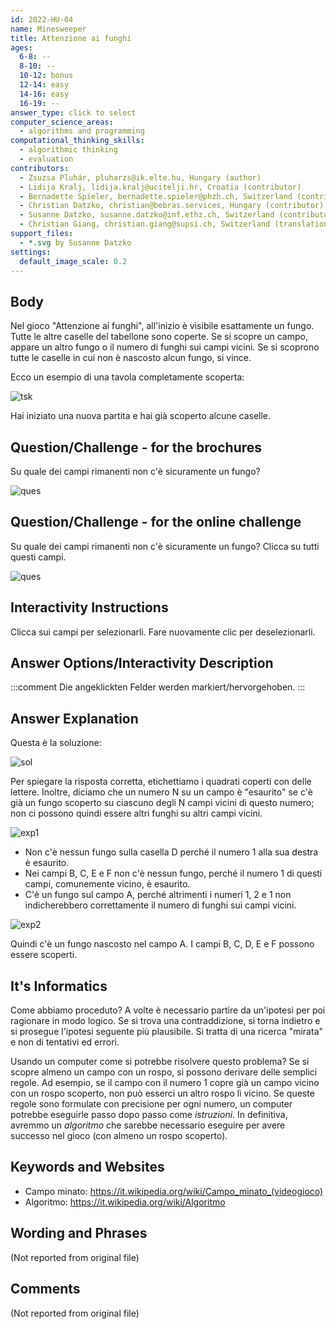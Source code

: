 ```yaml
---
id: 2022-HU-04
name: Minesweeper
title: Attenzione ai funghi
ages:
  6-8: --
  8-10: --
  10-12: bonus
  12-14: easy
  14-16: easy
  16-19: --
answer_type: click to select
computer_science_areas:
  - algorithms and programming
computational_thinking_skills:
  - algorithmic thinking
  - evaluation
contributors:
  - Zsuzsa Pluhár, pluharzs@ik.elte.hu, Hungary (author)
  - Lidija Kralj, lidija.kralj@ucitelji.hr, Croatia (contributor)
  - Bernadette Spieler, bernadette.spieler@phzh.ch, Switzerland (contributor, translation from English into German)
  - Christian Datzko, christian@bebras.services, Hungary (contributor)
  - Susanne Datzko, susanne.datzko@inf.ethz.ch, Switzerland (contributor, graphics)
  - Christian Giang, christian.giang@supsi.ch, Switzerland (translation from German into Italian)  
support_files:
  - *.svg by Susanne Datzko
settings:
  default_image_scale: 0.2
---
```


[exp1]: graphics/2022-HU-04-explanation1.svg "Spiegazione 1 (200px)"
[exp2]: graphics/2022-HU-04-explanation2.svg "Spiegazione 2 (200px)"
[ques]: graphics/2022-HU-04-question.svg "Domanda"
[sol]: graphics/2022-HU-04-solution.svg "Soluzione (200px)"
[tsk]: graphics/2022-HU-04-taskbody.svg "Testo di compito"

## Body

Nel gioco "Attenzione ai funghi", all'inizio è visibile esattamente un fungo. Tutte le altre caselle del tabellone sono coperte. Se si scopre un campo, appare un altro fungo o il numero di funghi sui campi vicini. Se si scoprono tutte le caselle in cui non è nascosto alcun fungo, si vince.

Ecco un esempio di una tavola completamente scoperta:

![tsk]

Hai iniziato una nuova partita e hai già scoperto alcune caselle.


## Question/Challenge - for the brochures

Su quale dei campi rimanenti non c'è sicuramente un fungo?

![ques]


## Question/Challenge - for the online challenge

Su quale dei campi rimanenti non c'è sicuramente un fungo? Clicca su tutti questi campi.

![ques]


## Interactivity Instructions

Clicca sui campi per selezionarli. Fare nuovamente clic per deselezionarli.

## Answer Options/Interactivity Description

<!-- empty -->

:::comment
Die angeklickten Felder werden markiert/hervorgehoben.
:::


## Answer Explanation

Questa è la soluzione:

![sol]

Per spiegare la risposta corretta, etichettiamo i quadrati coperti con delle lettere. Inoltre, diciamo che un numero N su un campo è "esaurito" se c'è già un fungo scoperto su ciascuno degli N campi vicini di questo numero; non ci possono quindi essere altri funghi su altri campi vicini.

![exp1]

 - Non c'è nessun fungo sulla casella D perché il numero 1 alla sua destra è esaurito.
 - Nei campi B, C, E e F non c'è nessun fungo, perché il numero 1 di questi campi, comunemente vicino, è esaurito.
 - C'è un fungo sul campo A, perché altrimenti i numeri 1, 2 e 1 non indicherebbero correttamente il numero di funghi sui campi vicini.


![exp2]

Quindi c'è un fungo nascosto nel campo A. I campi B, C, D, E e F possono essere scoperti.

## It's Informatics

Come abbiamo proceduto? A volte è necessario partire da un'ipotesi per poi ragionare in modo logico. Se si trova una contraddizione, si torna indietro e si prosegue l'ipotesi seguente più plausibile. Si tratta di una ricerca "mirata" e non di tentativi ed errori. 

Usando un computer come si potrebbe risolvere questo problema? Se si scopre almeno un campo con un rospo, si possono derivare delle semplici regole. Ad esempio, se il campo con il numero 1 copre già un campo vicino con un rospo scoperto, non può esserci un altro rospo lì vicino. Se queste regole sono formulate con precisione per ogni numero, un computer potrebbe eseguirle passo dopo passo come _istruzioni_. In definitiva, avremmo un _algoritmo_ che sarebbe necessario eseguire per avere successo nel gioco (con almeno un rospo scoperto).


## Keywords and Websites

 - Campo minato: https://it.wikipedia.org/wiki/Campo_minato_(videogioco)
 - Algoritmo: https://it.wikipedia.org/wiki/Algoritmo



## Wording and Phrases

(Not reported from original file)


## Comments

(Not reported from original file)
